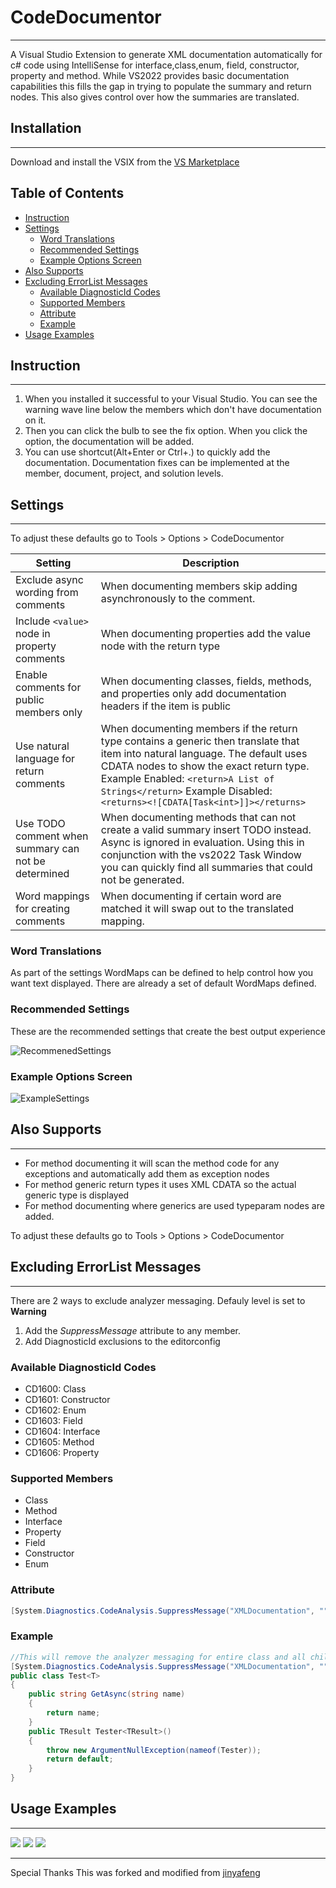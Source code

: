 # CodeDocumentor
---

A Visual Studio Extension to generate XML documentation automatically for c# code using IntelliSense for interface,class,enum, field, constructor, property and method. While VS2022 provides basic documentation capabilities this fills the gap in trying to populate the summary and return nodes. This also gives control over how the summaries are translated.

## Installation
---

Download and install the VSIX from the [VS Marketplace](https://marketplace.visualstudio.com/items?itemName=DanTurco.CodeDocumentor)

## Table of Contents

<!-- toc -->

- [Instruction](#instruction)
- [Settings](#settings)
  - [Word Translations](#word-translations)
  - [Recommended Settings](#recommended-settings)
  - [Example Options Screen](#example-options-screen)
- [Also Supports](#also-supports)
- [Excluding ErrorList Messages](#excluding-errorlist-messages)
  - [Available DiagnosticId Codes](#available-diagnosticid-codes)
  - [Supported Members](#supported-members)
  - [Attribute](#attribute)
  - [Example](#example)
- [Usage Examples](#usage-examples)

<!-- tocstop -->

## Instruction
---

1. When you installed it successful to your Visual Studio. You can see the warning wave line below the members which don't have documentation on it.
2. Then you can click the bulb to see the fix option. When you click the option, the documentation will be added.
3. You can use shortcut(Alt+Enter or Ctrl+.) to quickly add the documentation. Documentation fixes can be implemented at the member, document, project, and solution levels.


## Settings
---

To adjust these defaults go to Tools > Options > CodeDocumentor

| Setting | Description |
|--|--|
| Exclude async wording from comments|When documenting members skip adding asynchronously to the comment. |
| Include ```<value>``` node in property comments|When documenting properties add the value node with the return type |
| Enable comments for public members only|When documenting classes, fields, methods, and properties only add documentation headers if the item is public |
| Use natural language for return comments|When documenting members if the return type contains a generic then translate that item into natural language. The default uses CDATA nodes to show the exact return type. Example Enabled: ```<return>A List of Strings</return>``` Example Disabled: ``` <returns><![CDATA[Task<int>]]></returns>```|
| Use TODO comment when summary can not be determined|When documenting methods that can not create a valid summary insert TODO instead. Async is ignored in evaluation. Using this in conjunction with the vs2022 Task Window you can quickly find all summaries that could not be generated. |
| Word mappings for creating comments|When documenting if certain word are matched it will swap out to the translated mapping. |



### Word Translations

As part of the settings WordMaps can be defined to help control how you want text displayed. There are already a set of default WordMaps defined.

### Recommended Settings

These are the recommended settings that create the best output experience

![RecommenedSettings](./GifInstruction/RecomendedSettings.PNG)


### Example Options Screen

![ExampleSettings](./GifInstruction/Settings.PNG)

## Also Supports
---

- For method documenting it will scan the method code for any exceptions and automatically add them as exception nodes
- For method generic return types it uses XML CDATA so the actual generic type is displayed
- For method documenting where generics are used typeparam nodes are added.

To adjust these defaults go to Tools > Options > CodeDocumentor


## Excluding ErrorList Messages
---

There are 2 ways to exclude analyzer messaging. Defauly level is set to **Warning**

1. Add the _SuppressMessage_ attribute to any member.
2. Add DiagnosticId exclusions to the editorconfig

### Available DiagnosticId Codes

- CD1600: Class
- CD1601: Constructor
- CD1602: Enum
- CD1603: Field
- CD1604: Interface
- CD1605: Method
- CD1606: Property

### Supported Members

- Class
- Method
- Interface
- Property
- Field
- Constructor
- Enum

### Attribute

```csharp
[System.Diagnostics.CodeAnalysis.SuppressMessage("XMLDocumentation", "")]
```

### Example

```csharp
//This will remove the analyzer messaging for entire class and all child members
[System.Diagnostics.CodeAnalysis.SuppressMessage("XMLDocumentation", "")]
public class Test<T>
{		
	public string GetAsync(string name)
    {
		return name;
    }
    public TResult Tester<TResult>()
    {
		throw new ArgumentNullException(nameof(Tester));
		return default;
    }
}
```


## Usage Examples
---
<img src="./GifInstruction/quick action options.gif" />

<img src="./GifInstruction/short cut to quick add.gif" />

<img src="./GifInstruction/warning wave line.gif" />


---
Special Thanks
This was forked and modified from [jinyafeng](https://github.com/jinyafeng/DocumentationAssistant)
